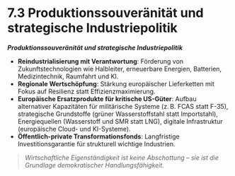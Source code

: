 # 7.3 Produktionssouveränität und strategische Industriepolitik

_**Produktionssouveränität und strategische Industriepolitik**_

* **Reindustrialisierung mit Verantwortung**: Förderung von Zukunftstechnologien wie Halbleiter, erneuerbare Energien, Batterien, Medizintechnik, Raumfahrt und KI.
* **Regionale Wertschöpfung**: Stärkung europäischer Lieferketten mit Fokus auf Resilienz statt Effizienzmaximierung.
* **Europäische Ersatzprodukte für kritische US-Güter**: Aufbau alternativer Kapazitäten für militärische Systeme (z. B. FCAS statt F-35), strategische Grundstoffe (grüner Wasserstoffstahl statt Importstahl), Energiequellen (Wasserstoff und SMR statt LNG), digitale Infrastruktur (europäische Cloud- und KI-Systeme).
* **Öffentlich-private Transformationsfonds**: Langfristige Investitionsgarantie für strukturell wichtige Industrien.

> _Wirtschaftliche Eigenständigkeit ist keine Abschottung – sie ist die Grundlage demokratischer Handlungsfähigkeit._
